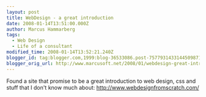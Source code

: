 ```yaml
---
layout: post
title: WebDesign - a great introduction
date: 2008-01-14T13:51:00.000Z
author: Marcus Hammarberg
tags:
  - Web Design
  - Life of a consultant
modified_time: 2008-01-14T13:52:21.240Z
blogger_id: tag:blogger.com,1999:blog-36533086.post-7577931433144509871
blogger_orig_url: http://www.marcusoft.net/2008/01/webdesign-great-introduction.html
---
```


Found a site that promise to be a great introduction to web design, css
and stuff that I don't know much about:
<http://www.webdesignfromscratch.com/>
